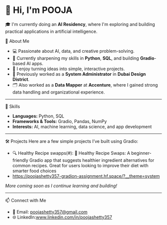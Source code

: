 # 👋 Hi, I'm POOJA

🎓 I'm currently doing an **AI Residency**, where I'm exploring and building practical applications in artificial intelligence.


🧠 About Me
- 💻 Passionate about AI, data, and creative problem-solving.
- 🌱 Currently sharpening my skills in **Python**, **SQL**, and building **Gradio**-based AI apps.
- 🔧 I enjoy turning ideas into simple, interactive projects.
- 💼 Previously worked as a **System Administrator** in **Dubai Design District**.
- 🗂️ Also worked as a **Data Mapper** at **Accenture**, where I gained strong data handling and organizational experience.

---

  🚀 Skills
- **Languages:** Python, SQL
- **Frameworks & Tools:** Gradio, Pandas, NumPy
- **Interests:** AI, machine learning, data science, and app development

---

🛠️ Projects
Here are a few simple projects I’ve built using Gradio:
- 🔍 Healthy Recipe swapps(#): 🥗 Healthy Recipe Swaps: A beginner-friendly Gradio app that suggests healthier ingredient alternatives for common recipes. Great for users looking to improve their diet with smarter food choices
- https://poojashetty357-gradion-assignment.hf.space/?__theme=system
  


*More coming soon as I continue learning and building!*

---

  📫 Connect with Me
- 📧 Email: poojashetty357@gmail.com
- 🌐 LinkedIn:www.linkedin.com/in/poojashetty357

  

